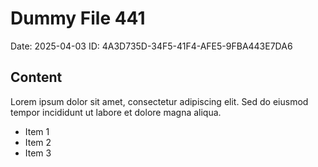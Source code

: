# Dummy File 441

Date: 2025-04-03
ID: 4A3D735D-34F5-41F4-AFE5-9FBA443E7DA6

## Content

Lorem ipsum dolor sit amet, consectetur adipiscing elit.
Sed do eiusmod tempor incididunt ut labore et dolore magna aliqua.

* Item 1
* Item 2
* Item 3

